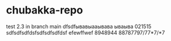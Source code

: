 # chubakka-repo
test 2.3 in branch main dfsdfывавыааывава
 ываыва
021515
sdfsdfsdfdsfsdfsdfsdfdsf
efewffwef
8948944
88787797/77*7/*7
